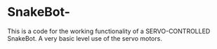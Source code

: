 # SnakeBot-
This is a code for the working functionality of a SERVO-CONTROLLED SnakeBot. A very basic level use of the servo motors.
